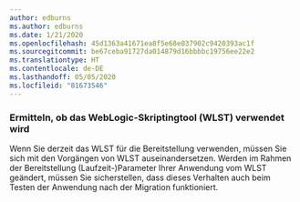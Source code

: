 ```yaml
---
author: edburns
ms.author: edburns
ms.date: 1/21/2020
ms.openlocfilehash: 45d1363a41671ea8f5e68e037902c9420393ac1f
ms.sourcegitcommit: be67ceba91727da014879d16bbbbc19756ee22e2
ms.translationtype: HT
ms.contentlocale: de-DE
ms.lasthandoff: 05/05/2020
ms.locfileid: "81673546"
---
```

### <a name="determine-whether-weblogic-scripting-tool-wlst-is-used"></a>Ermitteln, ob das WebLogic-Skriptingtool (WLST) verwendet wird

Wenn Sie derzeit das WLST für die Bereitstellung verwenden, müssen Sie sich mit den Vorgängen von WLST auseinandersetzen. Werden im Rahmen der Bereitstellung (Laufzeit-)Parameter Ihrer Anwendung vom WLST geändert, müssen Sie sicherstellen, dass dieses Verhalten auch beim Testen der Anwendung nach der Migration funktioniert.
